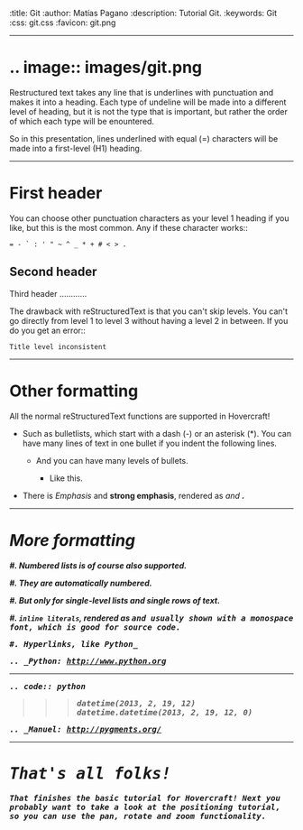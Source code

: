 :title: Git
:author: Matías Pagano
:description: Tutorial Git.
:keywords: Git
:css: git.css
:favicon: git.png

----

.. image:: images/git.png
=============================

Restructured text takes any line that is underlines with punctuation and
makes it into a heading. Each type of undeline will be made into a different
level of heading, but it is not the type that is important, but rather the
order of which each type will be enountered.

So in this presentation, lines underlined with equal (=) characters will be
made into a first-level (H1) heading.

----

First header
============

You can choose other punctuation characters as your level 1 heading if you like,
but this is the most common. Any if these character works::

    = - ` : ' " ~ ^ _ * + # < > .

Second header
-------------

Third header
............

The drawback with reStructuredText is that you can't skip levels. You can't
go directly from level 1 to level 3 without having a level 2 in between.
If you do you get an error::

    Title level inconsistent

----

Other formatting
================

All the normal reStructuredText functions are supported in Hovercraft!

- Such as bulletlists, which start with a dash (-) or an asterisk (*).
  You can have many lines of text in one bullet if you indent the
  following lines.

   - And you can have many levels of bullets.
   
       - Like this.
    
- There is *Emphasis* and **strong emphasis**, rendered as <em> and <strong>.

----

More formatting
===============

#. Numbered lists is of course also supported.

#. They are automatically numbered.

#. But only for single-level lists and single rows of text.

#. ``inline literals``, rendered as <tt> and usually shown with a monospace font, which is good for source code.

#. Hyperlinks, like Python_

.. _Python: http://www.python.org


----

.. code:: python

   >>> datetime(2013, 2, 19, 12)
   datetime.datetime(2013, 2, 19, 12, 0)

.. _Manuel: http://pygments.org/

----

That's all folks!
=================

That finishes the basic tutorial for Hovercraft! Next you probably want to
take a look at the positioning tutorial, so you can use the pan, rotate and
zoom functionality.
